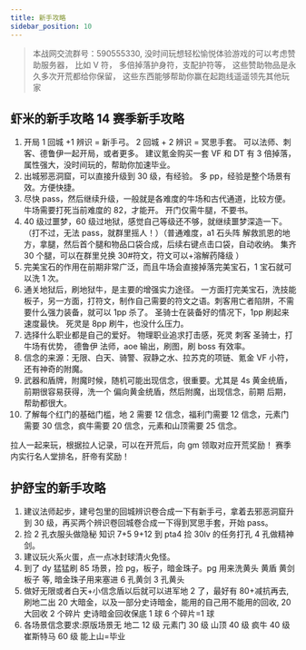 ```yaml
---
title: 新手攻略
sidebar_position: 10
---
```


> 本战网交流群号：590555330, 没时间玩想轻松愉悦体验游戏的可以考虑赞助服务器， 比如 V 符， 多倍掉落护身符，支配护符等， 这些赞助物品是永久多次开荒都给你保留， 这些东西能够帮助你赢在起跑线遥遥领先其他玩家

## 虾米的新手攻略 14 赛季新手攻略

1. 开局 1 回城 +1 辨识 = 新手弓。 2 回城 + 2 辨识 = 冥思手套。 可以法师、刺客、德鲁伊一起开局，或者更多。 建议氪金购买一套 VF 和 DT 有 3 倍掉落，属性强大，没时间玩的，帮助你加速毕业。
2. 出城邪恶洞窟，可以直接升级到 30 级，有经验。 多 pp，经验是整个场景有效。方便快捷。
3. 尽快 pass，然后继续升级，一般就是各难度的牛场和古代通道，比较方便。牛场需要打死当前难度的 82，才能开。 开门仅需牛腿，不要书。
4. 40 级过噩梦，60 级过地狱，感觉自己等级还不够，就继续噩梦深造一下。（打不过，无法 pass，就群里摇人！）（普通难度，a1 石头阵 解救凯恩的地方，拿腿，然后首个腿和物品口袋合成，后续右键点击口袋，自动收纳。 集齐 30 个腿，可以在群里兑换 30#符文，符文可以+溶解药降级 ）
5. 完美宝石的作用在前期非常广泛，而且牛场会直接掉落完美宝石，1 宝石就可以洗 1 次。
6. 通关地狱后，刷地狱牛，是主要的增强实力途径。 一方面打完美宝石，洗技能板子，另一方面，打符文，制作自己需要的符文之语。刺客用亡者陷阱，不需要什么强力装备，就可以 1pp 杀了。 圣骑士在装备好的情况下，1pp 刷起来速度最快。 死灵是 8pp 刷牛，也没什么压力。
7. 选择什么职业都是自己的爱好。 物理职业追求打击感，死灵 刺客 圣骑士，打牛场有优势， 德鲁伊 法师，aoe 输出，刷图，刷 boss 有效率。
8. 信念的来源：无限、白天、骑警、寂静之水、拉苏克的项链、氪金 VF 小符，还有神奇的附魔。
9. 武器和盾牌，附魔时候，随机可能出现信念，很重要。尤其是 4s 黄金统盾，前期很容易获得，洗一个 偏向黄金统盾，然后附魔，出现信念，前期 后期，帮助都很大。
10. 了解每个红门的基础门槛，地 2 需要 12 信念，福利门需要 12 信念，元素门需要 30 信念，疯牛需要 20 信念，元素和山顶需要 25 信念。

拉人一起来玩，根据拉人记录，可以在开荒后，向 gm 领取对应开荒奖励！ 赛季内实行名人堂排名，肝帝有奖励！

## 护舒宝的新手攻略

1. 建议法师起步，建号包里的回城辨识卷合成一下有新手弓，拿着去邪恶洞窟升到 30 级，再买两个辨识卷回城卷合成一下得到冥思手套，开始 pass。
2. 捡 2 孔衣服头做隐秘 知识 7+5 9+12 到 pta4 捡 30lv 的任务打孔 4 孔做精神剑。
3. 建议玩火系火蛋，点一点冰封球清火免怪。
4. 到了 dy 猛猛刷 85 场景，捡 pg，板子，暗金珠子。pg 用来洗黄头 黄盾 黄剑 板子 等, 暗金珠子用来塞进 6 孔黄剑 3 孔黄头
5. 做好无限或者白天+小信念盾以后就可以进军地 2 了，最好有 80+减抗再去, 刷地二出 20 大暗金，以及一部分史诗暗金，能用的自己用不能用的回收, 20 大回收 2 个碎片 史诗暗金回收保底 1 球 6 个碎片=1 球
6. 各场景信念要求:原版场景无 地二 12 级 元素门 30 级 山顶 40 级 疯牛 40 级 崔斯特马 60 级
   能上山=毕业
